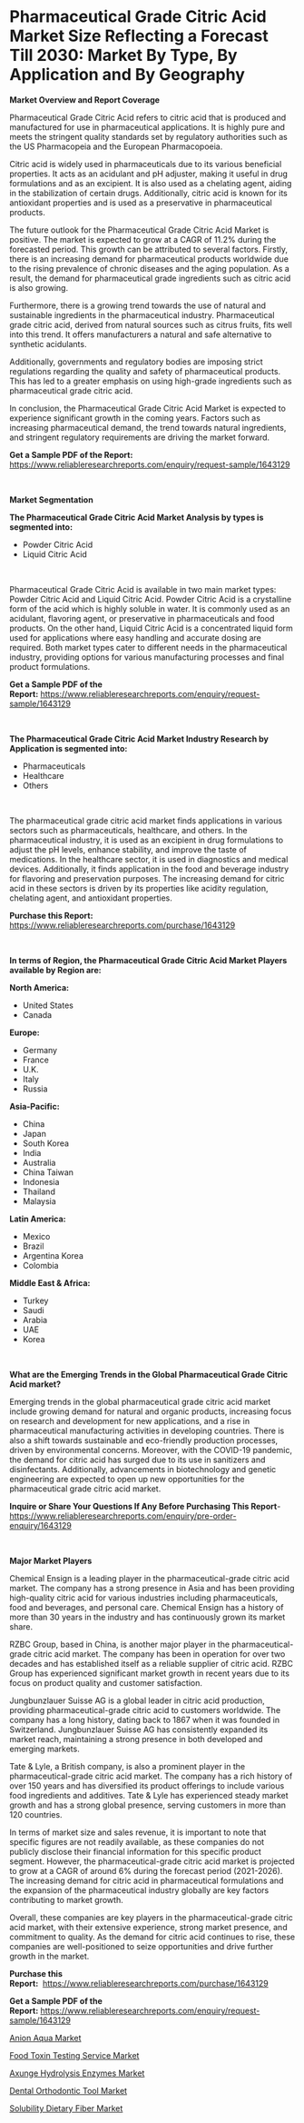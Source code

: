 <p><h1>Pharmaceutical Grade Citric Acid Market Size Reflecting a Forecast Till 2030: Market By Type, By Application and By Geography</h1></p><p><strong>Market Overview and Report Coverage</strong></p>
<p><p>Pharmaceutical Grade Citric Acid refers to citric acid that is produced and manufactured for use in pharmaceutical applications. It is highly pure and meets the stringent quality standards set by regulatory authorities such as the US Pharmacopeia and the European Pharmacopoeia.</p><p>Citric acid is widely used in pharmaceuticals due to its various beneficial properties. It acts as an acidulant and pH adjuster, making it useful in drug formulations and as an excipient. It is also used as a chelating agent, aiding in the stabilization of certain drugs. Additionally, citric acid is known for its antioxidant properties and is used as a preservative in pharmaceutical products.</p><p>The future outlook for the Pharmaceutical Grade Citric Acid Market is positive. The market is expected to grow at a CAGR of 11.2% during the forecasted period. This growth can be attributed to several factors. Firstly, there is an increasing demand for pharmaceutical products worldwide due to the rising prevalence of chronic diseases and the aging population. As a result, the demand for pharmaceutical grade ingredients such as citric acid is also growing.</p><p>Furthermore, there is a growing trend towards the use of natural and sustainable ingredients in the pharmaceutical industry. Pharmaceutical grade citric acid, derived from natural sources such as citrus fruits, fits well into this trend. It offers manufacturers a natural and safe alternative to synthetic acidulants.</p><p>Additionally, governments and regulatory bodies are imposing strict regulations regarding the quality and safety of pharmaceutical products. This has led to a greater emphasis on using high-grade ingredients such as pharmaceutical grade citric acid.</p><p>In conclusion, the Pharmaceutical Grade Citric Acid Market is expected to experience significant growth in the coming years. Factors such as increasing pharmaceutical demand, the trend towards natural ingredients, and stringent regulatory requirements are driving the market forward.</p></p>
<p><strong>Get a Sample PDF of the Report:</strong> <a href="https://www.reliableresearchreports.com/enquiry/request-sample/1643129">https://www.reliableresearchreports.com/enquiry/request-sample/1643129</a></p>
<p>&nbsp;</p>
<p><strong>Market Segmentation</strong></p>
<p><strong>The Pharmaceutical Grade Citric Acid Market Analysis by types is segmented into:</strong></p>
<p><ul><li>Powder Citric Acid</li><li>Liquid Citric Acid</li></ul></p>
<p>&nbsp;</p>
<p><p>Pharmaceutical Grade Citric Acid is available in two main market types: Powder Citric Acid and Liquid Citric Acid. Powder Citric Acid is a crystalline form of the acid which is highly soluble in water. It is commonly used as an acidulant, flavoring agent, or preservative in pharmaceuticals and food products. On the other hand, Liquid Citric Acid is a concentrated liquid form used for applications where easy handling and accurate dosing are required. Both market types cater to different needs in the pharmaceutical industry, providing options for various manufacturing processes and final product formulations.</p></p>
<p><strong>Get a Sample PDF of the Report:</strong>&nbsp;<a href="https://www.reliableresearchreports.com/enquiry/request-sample/1643129">https://www.reliableresearchreports.com/enquiry/request-sample/1643129</a></p>
<p>&nbsp;</p>
<p><strong>The Pharmaceutical Grade Citric Acid Market Industry Research by Application is segmented into:</strong></p>
<p><ul><li>Pharmaceuticals</li><li>Healthcare</li><li>Others</li></ul></p>
<p>&nbsp;</p>
<p><p>The pharmaceutical grade citric acid market finds applications in various sectors such as pharmaceuticals, healthcare, and others. In the pharmaceutical industry, it is used as an excipient in drug formulations to adjust the pH levels, enhance stability, and improve the taste of medications. In the healthcare sector, it is used in diagnostics and medical devices. Additionally, it finds application in the food and beverage industry for flavoring and preservation purposes. The increasing demand for citric acid in these sectors is driven by its properties like acidity regulation, chelating agent, and antioxidant properties.</p></p>
<p><strong>Purchase this Report:</strong>&nbsp; <a href="https://www.reliableresearchreports.com/purchase/1643129">https://www.reliableresearchreports.com/purchase/1643129</a></p>
<p>&nbsp;</p>
<p><strong>In terms of Region, the Pharmaceutical Grade Citric Acid Market Players available by Region are:</strong></p>
<p>
    <p> <strong> North America: </strong>
        <ul>
            <li>United States</li>
            <li>Canada</li>
        </ul>
        </p> 
    <p> <strong> Europe: </strong>
        <ul>
            <li>Germany</li>
            <li>France</li>
            <li>U.K.</li>
            <li>Italy</li>
            <li>Russia</li>
        </ul>
        </p> 
    <p> <strong> Asia-Pacific: </strong>
        <ul>
            <li>China</li>
            <li>Japan</li>
            <li>South Korea</li>
            <li>India</li>
            <li>Australia</li>
            <li>China Taiwan</li>
            <li>Indonesia</li>
            <li>Thailand</li>
            <li>Malaysia</li>
        </ul>
        </p> 
    <p> <strong> Latin America: </strong>
        <ul>
            <li>Mexico</li>
            <li>Brazil</li>
            <li>Argentina Korea</li>
            <li>Colombia</li>
        </ul>
        </p> 
    <p> <strong> Middle East & Africa: </strong>
        <ul>
            <li>Turkey</li>
            <li>Saudi</li>
            <li>Arabia</li>
            <li>UAE</li>
            <li>Korea</li>
        </ul>
    </p>
    </p>
<p>&nbsp;</p>
<p><strong>What are the Emerging Trends in the Global Pharmaceutical Grade Citric Acid market?</strong></p>
<p><p>Emerging trends in the global pharmaceutical grade citric acid market include growing demand for natural and organic products, increasing focus on research and development for new applications, and a rise in pharmaceutical manufacturing activities in developing countries. There is also a shift towards sustainable and eco-friendly production processes, driven by environmental concerns. Moreover, with the COVID-19 pandemic, the demand for citric acid has surged due to its use in sanitizers and disinfectants. Additionally, advancements in biotechnology and genetic engineering are expected to open up new opportunities for the pharmaceutical grade citric acid market.</p></p>
<p><strong>Inquire or Share Your Questions If Any Before Purchasing This Report</strong>- <a href="https://www.reliableresearchreports.com/enquiry/pre-order-enquiry/1643129">https://www.reliableresearchreports.com/enquiry/pre-order-enquiry/1643129</a></p>
<p>&nbsp;</p>
<p><strong>Major Market Players</strong></p>
<p><p>Chemical Ensign is a leading player in the pharmaceutical-grade citric acid market. The company has a strong presence in Asia and has been providing high-quality citric acid for various industries including pharmaceuticals, food and beverages, and personal care. Chemical Ensign has a history of more than 30 years in the industry and has continuously grown its market share.</p><p>RZBC Group, based in China, is another major player in the pharmaceutical-grade citric acid market. The company has been in operation for over two decades and has established itself as a reliable supplier of citric acid. RZBC Group has experienced significant market growth in recent years due to its focus on product quality and customer satisfaction.</p><p>Jungbunzlauer Suisse AG is a global leader in citric acid production, providing pharmaceutical-grade citric acid to customers worldwide. The company has a long history, dating back to 1867 when it was founded in Switzerland. Jungbunzlauer Suisse AG has consistently expanded its market reach, maintaining a strong presence in both developed and emerging markets.</p><p>Tate & Lyle, a British company, is also a prominent player in the pharmaceutical-grade citric acid market. The company has a rich history of over 150 years and has diversified its product offerings to include various food ingredients and additives. Tate & Lyle has experienced steady market growth and has a strong global presence, serving customers in more than 120 countries.</p><p>In terms of market size and sales revenue, it is important to note that specific figures are not readily available, as these companies do not publicly disclose their financial information for this specific product segment. However, the pharmaceutical-grade citric acid market is projected to grow at a CAGR of around 6% during the forecast period (2021-2026). The increasing demand for citric acid in pharmaceutical formulations and the expansion of the pharmaceutical industry globally are key factors contributing to market growth.</p><p>Overall, these companies are key players in the pharmaceutical-grade citric acid market, with their extensive experience, strong market presence, and commitment to quality. As the demand for citric acid continues to rise, these companies are well-positioned to seize opportunities and drive further growth in the market.</p></p>
<p><strong>Purchase this Report:</strong>&nbsp;&nbsp;<a href="https://www.reliableresearchreports.com/purchase/1643129">https://www.reliableresearchreports.com/purchase/1643129</a></p>
<p></p>
<p><strong>Get a Sample PDF of the Report:</strong>&nbsp;<a href="https://www.reliableresearchreports.com/enquiry/request-sample/1643129">https://www.reliableresearchreports.com/enquiry/request-sample/1643129</a></p>
<p><p><a href="https://medium.com/@wound.key.cure/anion-aqua-market-insight-market-trends-growth-forecasted-from-2023-to-2030-525574f03db8">Anion Aqua Market</a></p><p><a href="https://medium.com/@melt.scale.beast/food-toxin-testing-service-market-size-market-outlook-and-market-forecast-2023-to-2030-88a7db833dc9">Food Toxin Testing Service Market</a></p><p><a href="https://medium.com/@sake.use.loan/axunge-hydrolysis-enzymes-market-size-market-outlook-and-market-forecast-2023-to-2030-4f616bf51f2e">Axunge Hydrolysis Enzymes Market</a></p><p><a href="https://medium.com/@earn.only.flood/dental-orthodontic-tool-market-size-market-outlook-and-market-forecast-2023-to-2030-4aa12f02ef9a">Dental Orthodontic Tool Market</a></p><p><a href="https://medium.com/@clock.fund.arm/solubility-dietary-fiber-market-trends-forecast-and-competitive-analysis-to-2030-f126dda8df36">Solubility Dietary Fiber Market</a></p></p>